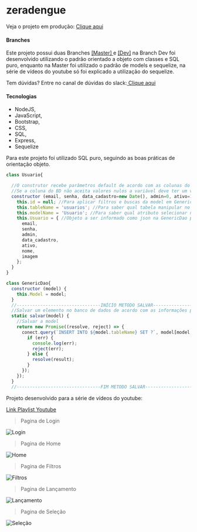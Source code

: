 # zeradengue

Veja o projeto em produção: [Clique aqui](http://alessandrodev.com:21141 "Clique aqui")

####  Branches
Este projeto possui duas Branches [[Master] ](https://github.com/ALESSANDROLMENEZES/zeradengue "[Master] ") e [[Dev]](https://github.com/ALESSANDROLMENEZES/zeradengue/tree/dev "[Dev]") na Branch Dev foi desenvolvido utilizando o padrão orientado a objeto com classes e SQL puro, enquanto na Master foi utilizado o padrão de models e sequelize, na série de vídeos do youtube só foi explicado a utilização do sequelize.

Tem dúvidas?
Entre no canal de dúvidas do slack:[ Clique aqui](https://join.slack.com/t/alessandrodev/shared_invite/zt-dvzz7tw7-zl5jN0wDfKDaDzRiEyH5oA " Clique aqui")


####  Tecnologias
- NodeJS, 
- JavaScript,
- Bootstrap,
- CSS,
- SQL,
- Express,
- Sequelize

> 
Para este projeto foi utilizado SQL puro, seguindo as boas práticas de orientação objeto.
>

```javascript
class Usuario{

  //O construtor recebe parâmetros default de acordo com as colunas do banco de dados
  //Se a coluna do BD não aceita valores nulos a variável deve ter um valor default
  constructor (email, senha, data_cadastro=new Date(), admin=0, ativo=1, nome='Anônimo', imagem='no_image.png') {
    this.id = null; //Para aplicar filtros e buscas da model em GenericDao
    this.tableName = 'usuarios'; //Para saber qual tabela manipular no banco de dados através da GenericDao
    this.modelName = 'Usuario'; //Para saber qual atributo selecionar na classe GenericDao
    this.Usuario = { //Objeto a ser informado como json na GenericDao para salvar sem ter que informar colunas
      email,
      senha,
      admin,
      data_cadastro,
      ativo,
      nome,
      imagem
    };
  }
}
```


```javascript
class GenericDao{
  constructor (model) {
    this.Model = model;
  }
  //--------------------------------INÍCIO METODO SALVAR-------------------
  //Salvar um elemento no banco de dados de acordo com as informações passadas 
  static salvar(model) {
    //Salvar a model
    return new Promise((resolve, reject) => {
      conect.query(`INSERT INTO ${model.tableName} SET ?`, model[model.modelName], (err, result) => {
        if (err) {
          console.log(err);
          reject(err);
        } else {
          resolve(result);
        }
      });
    });
  }
  //--------------------------------FIM METODO SALVAR----------------------
```

Projeto desenvolvido para a série de vídeos do youtube:

[Link Playlist Youtube](https://www.youtube.com/watch?v=50Wtl2q1-vc&list=PLUxrX6EvA-2aMiGnAk1sbMCuc5FE1mscK "Link")

> Pagina de Login

![Login](http://alessandrodev.com/imagens/zeradengue1.jpg "Login")

> Pagina de Home

![Home](http://alessandrodev.com/imagens/zeradengue2.jpg "Home")

> Pagina de Filtros

![Filtros](http://alessandrodev.com/imagens/zeradengue3.jpg "Filtros")

> Pagina de Lançamento

![Lançamento](http://alessandrodev.com/imagens/zeradengue4.jpg "Lançamento")

> Pagina de Seleção

![Seleção](http://alessandrodev.com/imagens/zeradengue5.jpg "Seleção")

